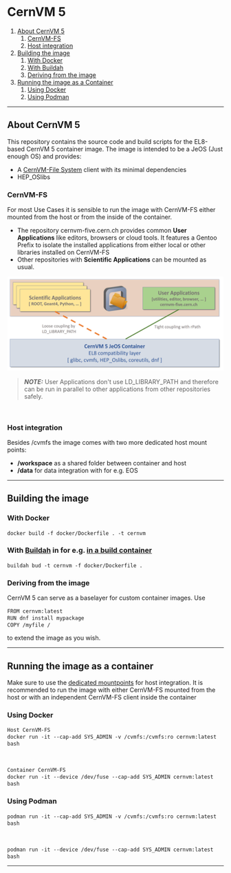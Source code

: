 # CernVM 5

1. [About CernVM 5](##about-cernvm)
    1. [CernVM-FS](###CernVM-FS)
    2. [Host integration](###host-integration)
2. [Building the image](##building-the-image)
    1. [With Docker](###with-docker)
    2. [With Buildah](#bud)
    3. [Deriving from the image](###deriving-from-the-image)
3. [Running the image as a Container](##running-the-image-as-a-container)
    1. [Using Docker](###using-docker)
    2. [Using Podman](###using-podman)
---
## About CernVM 5
This repository contains the source code and build scripts for the EL8-based CernVM 5 container image. 
The image is intended to be a JeOS (Just enough OS) and provides:

 - A [CernVM-File System](https://cernvm.cern.ch/fs/) client with its minimal dependencies
 - HEP_OSlibs

### CernVM-FS
For most Use Cases it is sensible to run the image with CernVM-FS either mounted from the host or from the inside of the container. 

 - The repository cernvm-five.cern.ch provides common **User Applications** like editors, browsers or cloud tools. It features a Gentoo Prefix to isolate the installed applications from either local or other libraries installed on CernVM-FS
 - Other repositories with **Scientific Applications** can be mounted as usual.
  
 <img src="./rdme/graphics/architecture.png" title="CernVM Layout" style="max-width: 100%;"  />

> **_NOTE:_**  User Applications don't use LD_LIBRARY_PATH and therefore can be run in parallel to other applications from other repositories safely.

<br>

### Host integration
Besides /cvmfs the image comes with two more dedicated host mount points:

  - **/workspace** as a shared folder between container and host
  - **/data** for data integration with for e.g. EOS

---
## Building the image

### With Docker 
    docker build -f docker/Dockerfile . -t cernvm

### With [Buildah](https://buildah.io/) in for e.g. [in a build container](https://github.com/containers/buildah) 

    buildah bud -t cernvm -f docker/Dockerfile .  

### Deriving from the image

CernVM 5 can serve as a baselayer for custom container images. Use
    
    FROM cernvm:latest
    RUN dnf install mypackage
    COPY /myfile / 

to extend the image as you wish.

---
## Running the image as a container 
Make sure to use the [dedicated mountpoints](###host-integration) for host integration. It is recommended to run the image with either CernVM-FS mounted from the host or with an independent CernVM-FS client inside the container
### Using Docker

    Host CernVM-FS
    docker run -it --cap-add SYS_ADMIN -v /cvmfs:/cvmfs:ro cernvm:latest bash

<br>

    Container CernVM-FS
    docker run -it --device /dev/fuse --cap-add SYS_ADMIN cernvm:latest bash

### Using Podman  
    podman run -it --cap-add SYS_ADMIN -v /cvmfs:/cvmfs:ro cernvm:latest bash

<br>

    podman run -it --device /dev/fuse --cap-add SYS_ADMIN cernvm:latest bash


---

